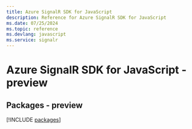 ```yaml
---
title: Azure SignalR SDK for JavaScript
description: Reference for Azure SignalR SDK for JavaScript
ms.date: 07/25/2024
ms.topic: reference
ms.devlang: javascript
ms.service: signalr
---
```

# Azure SignalR SDK for JavaScript - preview
## Packages - preview
[!INCLUDE [packages](signalr-index.md)]
